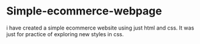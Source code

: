 # Simple-ecommerce-webpage
i have created a simple ecommerce website using just html and css. It was just for practice of exploring new styles in css.
